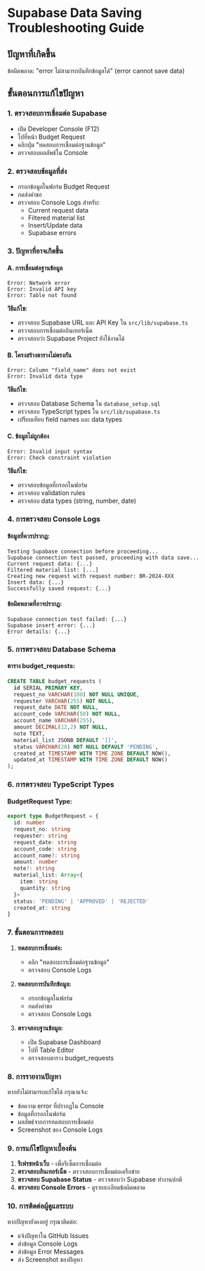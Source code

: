 # Supabase Data Saving Troubleshooting Guide

## ปัญหาที่เกิดขึ้น
ข้อผิดพลาด: "error ไม่สามารถบันทึกข้อมูลได้" (error cannot save data)

## ขั้นตอนการแก้ไขปัญหา

### 1. ตรวจสอบการเชื่อมต่อ Supabase
- เปิด Developer Console (F12)
- ไปที่หน้า Budget Request
- คลิกปุ่ม "ทดสอบการเชื่อมต่อฐานข้อมูล"
- ตรวจสอบผลลัพธ์ใน Console

### 2. ตรวจสอบข้อมูลที่ส่ง
- กรอกข้อมูลในฟอร์ม Budget Request
- กดส่งคำขอ
- ตรวจสอบ Console Logs สำหรับ:
  - Current request data
  - Filtered material list
  - Insert/Update data
  - Supabase errors

### 3. ปัญหาที่อาจเกิดขึ้น

#### A. การเชื่อมต่อฐานข้อมูล
```
Error: Network error
Error: Invalid API key
Error: Table not found
```
**วิธีแก้ไข:**
- ตรวจสอบ Supabase URL และ API Key ใน `src/lib/supabase.ts`
- ตรวจสอบการเชื่อมต่ออินเทอร์เน็ต
- ตรวจสอบว่า Supabase Project ยังใช้งานได้

#### B. โครงสร้างตารางไม่ตรงกัน
```
Error: Column "field_name" does not exist
Error: Invalid data type
```
**วิธีแก้ไข:**
- ตรวจสอบ Database Schema ใน `database_setup.sql`
- ตรวจสอบ TypeScript types ใน `src/lib/supabase.ts`
- เปรียบเทียบ field names และ data types

#### C. ข้อมูลไม่ถูกต้อง
```
Error: Invalid input syntax
Error: Check constraint violation
```
**วิธีแก้ไข:**
- ตรวจสอบข้อมูลที่กรอกในฟอร์ม
- ตรวจสอบ validation rules
- ตรวจสอบ data types (string, number, date)

### 4. การตรวจสอบ Console Logs

#### ข้อมูลที่ควรปรากฏ:
```
Testing Supabase connection before proceeding...
Supabase connection test passed, proceeding with data save...
Current request data: {...}
Filtered material list: [...]
Creating new request with request number: BR-2024-XXX
Insert data: {...}
Successfully saved request: {...}
```

#### ข้อผิดพลาดที่อาจปรากฏ:
```
Supabase connection test failed: {...}
Supabase insert error: {...}
Error details: {...}
```

### 5. การตรวจสอบ Database Schema

#### ตาราง budget_requests:
```sql
CREATE TABLE budget_requests (
  id SERIAL PRIMARY KEY,
  request_no VARCHAR(100) NOT NULL UNIQUE,
  requester VARCHAR(255) NOT NULL,
  request_date DATE NOT NULL,
  account_code VARCHAR(50) NOT NULL,
  account_name VARCHAR(255),
  amount DECIMAL(12,2) NOT NULL,
  note TEXT,
  material_list JSONB DEFAULT '[]',
  status VARCHAR(20) NOT NULL DEFAULT 'PENDING',
  created_at TIMESTAMP WITH TIME ZONE DEFAULT NOW(),
  updated_at TIMESTAMP WITH TIME ZONE DEFAULT NOW()
);
```

### 6. การตรวจสอบ TypeScript Types

#### BudgetRequest Type:
```typescript
export type BudgetRequest = {
  id: number
  request_no: string
  requester: string
  request_date: string
  account_code: string
  account_name?: string
  amount: number
  note?: string
  material_list: Array<{
    item: string
    quantity: string
  }>
  status: 'PENDING' | 'APPROVED' | 'REJECTED'
  created_at: string
}
```

### 7. ขั้นตอนการทดสอบ

1. **ทดสอบการเชื่อมต่อ:**
   - คลิก "ทดสอบการเชื่อมต่อฐานข้อมูล"
   - ตรวจสอบ Console Logs

2. **ทดสอบการบันทึกข้อมูล:**
   - กรอกข้อมูลในฟอร์ม
   - กดส่งคำขอ
   - ตรวจสอบ Console Logs

3. **ตรวจสอบฐานข้อมูล:**
   - เปิด Supabase Dashboard
   - ไปที่ Table Editor
   - ตรวจสอบตาราง budget_requests

### 8. การรายงานปัญหา

หากยังไม่สามารถแก้ไขได้ กรุณาแจ้ง:
- ข้อความ error ที่ปรากฏใน Console
- ข้อมูลที่กรอกในฟอร์ม
- ผลลัพธ์จากการทดสอบการเชื่อมต่อ
- Screenshot ของ Console Logs

### 9. การแก้ไขปัญหาเบื้องต้น

1. **รีเฟรชหน้าเว็บ** - เพื่อรีเซ็ตการเชื่อมต่อ
2. **ตรวจสอบอินเทอร์เน็ต** - ตรวจสอบการเชื่อมต่อเครือข่าย
3. **ตรวจสอบ Supabase Status** - ตรวจสอบว่า Supabase ทำงานปกติ
4. **ตรวจสอบ Console Errors** - ดูรายละเอียดข้อผิดพลาด

### 10. การติดต่อผู้ดูแลระบบ

หากปัญหายังคงอยู่ กรุณาติดต่อ:
- แจ้งปัญหาใน GitHub Issues
- ส่งข้อมูล Console Logs
- ส่งข้อมูล Error Messages
- ส่ง Screenshot ของปัญหา

